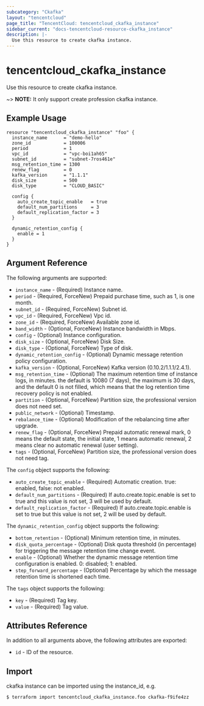 ```yaml
---
subcategory: "Ckafka"
layout: "tencentcloud"
page_title: "TencentCloud: tencentcloud_ckafka_instance"
sidebar_current: "docs-tencentcloud-resource-ckafka_instance"
description: |-
  Use this resource to create ckafka instance.
---
```


# tencentcloud_ckafka_instance

Use this resource to create ckafka instance.

~> **NOTE:** It only support create profession ckafka instance.

## Example Usage

```hcl
resource "tencentcloud_ckafka_instance" "foo" {
  instance_name      = "demo-hello"
  zone_id            = 100006
  period             = 1
  vpc_id             = "vpc-boi1ah65"
  subnet_id          = "subnet-7ros461e"
  msg_retention_time = 1300
  renew_flag         = 0
  kafka_version      = "1.1.1"
  disk_size          = 500
  disk_type          = "CLOUD_BASIC"

  config {
    auto_create_topic_enable   = true
    default_num_partitions     = 3
    default_replication_factor = 3
  }

  dynamic_retention_config {
    enable = 1
  }
}
```

## Argument Reference

The following arguments are supported:

* `instance_name` - (Required) Instance name.
* `period` - (Required, ForceNew) Prepaid purchase time, such as 1, is one month.
* `subnet_id` - (Required, ForceNew) Subnet id.
* `vpc_id` - (Required, ForceNew) Vpc id.
* `zone_id` - (Required, ForceNew) Available zone id.
* `band_width` - (Optional, ForceNew) Instance bandwidth in Mbps.
* `config` - (Optional) Instance configuration.
* `disk_size` - (Optional, ForceNew) Disk Size.
* `disk_type` - (Optional, ForceNew) Type of disk.
* `dynamic_retention_config` - (Optional) Dynamic message retention policy configuration.
* `kafka_version` - (Optional, ForceNew) Kafka version (0.10.2/1.1.1/2.4.1).
* `msg_retention_time` - (Optional) The maximum retention time of instance logs, in minutes. the default is 10080 (7 days), the maximum is 30 days, and the default 0 is not filled, which means that the log retention time recovery policy is not enabled.
* `partition` - (Optional, ForceNew) Partition size, the professional version does not need set.
* `public_network` - (Optional) Timestamp.
* `rebalance_time` - (Optional) Modification of the rebalancing time after upgrade.
* `renew_flag` - (Optional, ForceNew) Prepaid automatic renewal mark, 0 means the default state, the initial state, 1 means automatic renewal, 2 means clear no automatic renewal (user setting).
* `tags` - (Optional, ForceNew) Partition size, the professional version does not need tag.

The `config` object supports the following:

* `auto_create_topic_enable` - (Required) Automatic creation. true: enabled, false: not enabled.
* `default_num_partitions` - (Required) If auto.create.topic.enable is set to true and this value is not set, 3 will be used by default.
* `default_replication_factor` - (Required) If auto.create.topic.enable is set to true but this value is not set, 2 will be used by default.

The `dynamic_retention_config` object supports the following:

* `bottom_retention` - (Optional) Minimum retention time, in minutes.
* `disk_quota_percentage` - (Optional) Disk quota threshold (in percentage) for triggering the message retention time change event.
* `enable` - (Optional) Whether the dynamic message retention time configuration is enabled. 0: disabled; 1: enabled.
* `step_forward_percentage` - (Optional) Percentage by which the message retention time is shortened each time.

The `tags` object supports the following:

* `key` - (Required) Tag key.
* `value` - (Required) Tag value.

## Attributes Reference

In addition to all arguments above, the following attributes are exported:

* `id` - ID of the resource.



## Import

ckafka instance can be imported using the instance_id, e.g.

```
$ terraform import tencentcloud_ckafka_instance.foo ckafka-f9ife4zz
```

